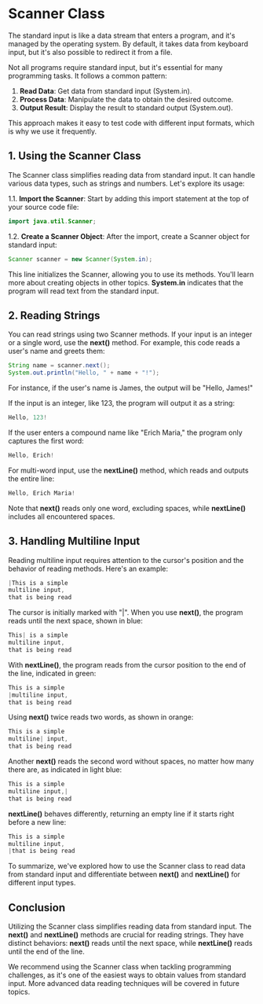 # Scanner Class

The standard input is like a data stream that enters a program, and it's managed by the operating system. By default, it takes data from keyboard input, but it's also possible to redirect it from a file.

Not all programs require standard input, but it's essential for many programming tasks. It follows a common pattern:

1. **Read Data**: Get data from standard input (System.in).
2. **Process Data**: Manipulate the data to obtain the desired outcome.
3. **Output Result**: Display the result to standard output (System.out).

This approach makes it easy to test code with different input formats, which is why we use it frequently.

## 1. Using the Scanner Class

The Scanner class simplifies reading data from standard input. It can handle various data types, such as strings and numbers. Let's explore its usage:

1.1. **Import the Scanner**: Start by adding this import statement at the top of your source code file:
```java
import java.util.Scanner;
```
1.2. **Create a Scanner Object**: After the import, create a Scanner object for standard input:
```java
Scanner scanner = new Scanner(System.in);
```

This line initializes the Scanner, allowing you to use its methods. You'll learn more about creating objects in other topics. **System.in** indicates that the program will read text from the standard input.

## 2. Reading Strings
You can read strings using two Scanner methods. If your input is an integer or a single word, use the **next()** method. For example, this code reads a user's name and greets them:
```java
String name = scanner.next();
System.out.println("Hello, " + name + "!");
```
For instance, if the user's name is James, the output will be "Hello, James!"

If the input is an integer, like 123, the program will output it as a string:
```java
Hello, 123!
```
If the user enters a compound name like "Erich Maria," the program only captures the first word:
```java
Hello, Erich!
```
For multi-word input, use the **nextLine()** method, which reads and outputs the entire line:
```java
Hello, Erich Maria!
```
Note that **next()** reads only one word, excluding spaces, while **nextLine()** includes all encountered spaces.

## 3. Handling Multiline Input
Reading multiline input requires attention to the cursor's position and the behavior of reading methods. Here's an example:
```java
|This is a simple
multiline input,
that is being read
```
The cursor is initially marked with "|". When you use **next()**, the program reads until the next space, shown in blue:
```java
This| is a simple
multiline input,
that is being read
```
With **nextLine()**, the program reads from the cursor position to the end of the line, indicated in green:
```java
This is a simple
|multiline input,
that is being read
```
Using **next()** twice reads two words, as shown in orange:
```java
This is a simple
multiline| input,
that is being read
```
Another **next()** reads the second word without spaces, no matter how many there are, as indicated in light blue:
```java
This is a simple
multiline input,|
that is being read
```
**nextLine()** behaves differently, returning an empty line if it starts right before a new line:
```java
This is a simple
multiline input,
|that is being read
```
To summarize, we've explored how to use the Scanner class to read data from standard input and differentiate between **next()** and **nextLine()** for different input types.
## Conclusion
Utilizing the Scanner class simplifies reading data from standard input. The **next()** and **nextLine()** methods are crucial for reading strings. They have distinct behaviors: **next()** reads until the next space, while **nextLine()** reads until the end of the line.

We recommend using the Scanner class when tackling programming challenges, as it's one of the easiest ways to obtain values from standard input. More advanced data reading techniques will be covered in future topics.